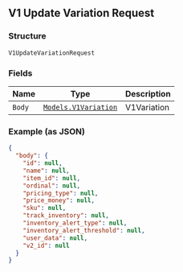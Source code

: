 ## V1 Update Variation Request

### Structure

`V1UpdateVariationRequest`

### Fields

| Name | Type | Description |
|  --- | --- | --- |
| `Body` | [`Models.V1Variation`](/doc/models/v1-variation.md) | V1Variation |

### Example (as JSON)

```json
{
  "body": {
    "id": null,
    "name": null,
    "item_id": null,
    "ordinal": null,
    "pricing_type": null,
    "price_money": null,
    "sku": null,
    "track_inventory": null,
    "inventory_alert_type": null,
    "inventory_alert_threshold": null,
    "user_data": null,
    "v2_id": null
  }
}
```

